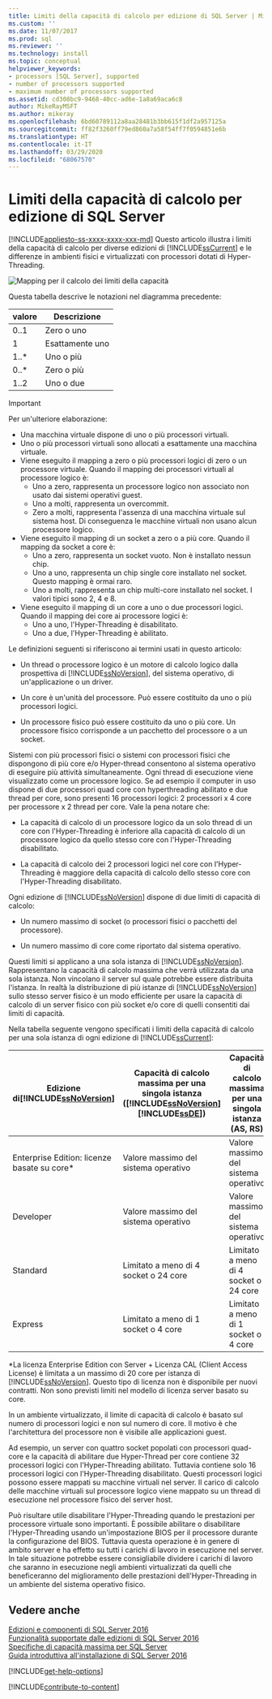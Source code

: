 ```yaml
---
title: Limiti della capacità di calcolo per edizione di SQL Server | Microsoft Docs
ms.custom: ''
ms.date: 11/07/2017
ms.prod: sql
ms.reviewer: ''
ms.technology: install
ms.topic: conceptual
helpviewer_keywords:
- processors [SQL Server], supported
- number of processors supported
- maximum number of processors supported
ms.assetid: cd308bc9-9468-40cc-ad6e-1a8a69aca6c8
author: MikeRayMSFT
ms.author: mikeray
ms.openlocfilehash: 6bd60789112a8aa28481b3bb615f1df2a957125a
ms.sourcegitcommit: ff82f3260ff79ed860a7a58f54ff7f0594851e6b
ms.translationtype: HT
ms.contentlocale: it-IT
ms.lasthandoff: 03/29/2020
ms.locfileid: "68067570"
---
```

# <a name="compute-capacity-limits-by-edition-of-sql-server"></a>Limiti della capacità di calcolo per edizione di SQL Server
[!INCLUDE[appliesto-ss-xxxx-xxxx-xxx-md](../includes/appliesto-ss-xxxx-xxxx-xxx-md.md)]
  Questo articolo illustra i limiti della capacità di calcolo per diverse edizioni di [!INCLUDE[ssCurrent](../includes/sscurrent-md.md)] e le differenze in ambienti fisici e virtualizzati con processori dotati di Hyper-Threading.  
  
 ![Mapping per il calcolo dei limiti della capacità](../sql-server/media/compute-capacity-limits.gif "Mapping per il calcolo dei limiti della capacità")  
  
 Questa tabella descrive le notazioni nel diagramma precedente:  
  
|valore|Descrizione|  
|-----------|-----------------|  
|0..1|Zero o uno|  
|1|Esattamente uno|  
|1..\*|Uno o più|  
|0..\*|Zero o più|  
|1..2|Uno o due|  
  
> [!IMPORTANT]  
> Per un'ulteriore elaborazione:  
>   
> - Una macchina virtuale dispone di uno o più processori virtuali.  
> - Uno o più processori virtuali sono allocati a esattamente una macchina virtuale.  
> - Viene eseguito il mapping a zero o più processori logici di zero o un processore virtuale. Quando il mapping dei processori virtuali al processore logico è: 
>     -   Uno a zero, rappresenta un processore logico non associato non usato dai sistemi operativi guest.  
>     -   Uno a molti, rappresenta un overcommit.  
>     -   Zero a molti, rappresenta l'assenza di una macchina virtuale sul sistema host. Di conseguenza le macchine virtuali non usano alcun processore logico.  
> - Viene eseguito il mapping di un socket a zero o a più core. Quando il mapping da socket a core è:  
>     -   Uno a zero, rappresenta un socket vuoto. Non è installato nessun chip.  
>     -   Uno a uno, rappresenta un chip single core installato nel socket. Questo mapping è ormai raro.  
>     -   Uno a molti, rappresenta un chip multi-core installato nel socket. I valori tipici sono 2, 4 e 8.  
> - Viene eseguito il mapping di un core a uno o due processori logici. Quando il mapping dei core ai processore logici è:  
>     -   Uno a uno, l'Hyper-Threading è disabilitato.  
>     -   Uno a due, l'Hyper-Threading è abilitato.  
  
 Le definizioni seguenti si riferiscono ai termini usati in questo articolo:  
  
-   Un thread o processore logico è un motore di calcolo logico dalla prospettiva di [!INCLUDE[ssNoVersion](../includes/ssnoversion-md.md)], del sistema operativo, di un'applicazione o un driver.  
  
-   Un core è un'unità del processore. Può essere costituito da uno o più processori logici.  
  
-   Un processore fisico può essere costituito da uno o più core. Un processore fisico corrisponde a un pacchetto del processore o a un socket.  
  
Sistemi con più processori fisici o sistemi con processori fisici che dispongono di più core e/o Hyper-thread consentono al sistema operativo di eseguire più attività simultaneamente. Ogni thread di esecuzione viene visualizzato come un processore logico. Se ad esempio il computer in uso dispone di due processori quad core con hyperthreading abilitato e due thread per core, sono presenti 16 processori logici: 2 processori x 4 core per processore x 2 thread per core. Vale la pena notare che:  
  
-   La capacità di calcolo di un processore logico da un solo thread di un core con l'Hyper-Threading è inferiore alla capacità di calcolo di un processore logico da quello stesso core con l'Hyper-Threading disabilitato.  
  
-   La capacità di calcolo dei 2 processori logici nel core con l'Hyper-Threading è maggiore della capacità di calcolo dello stesso core con l'Hyper-Threading disabilitato.  
  
Ogni edizione di [!INCLUDE[ssNoVersion](../includes/ssnoversion-md.md)] dispone di due limiti di capacità di calcolo:  
  
- Un numero massimo di socket (o processori fisici o pacchetti del processore).  
  
- Un numero massimo di core come riportato dal sistema operativo.  
  
Questi limiti si applicano a una sola istanza di [!INCLUDE[ssNoVersion](../includes/ssnoversion-md.md)]. Rappresentano la capacità di calcolo massima che verrà utilizzata da una sola istanza. Non vincolano il server sul quale potrebbe essere distribuita l'istanza. In realtà la distribuzione di più istanze di [!INCLUDE[ssNoVersion](../includes/ssnoversion-md.md)] sullo stesso server fisico è un modo efficiente per usare la capacità di calcolo di un server fisico con più socket e/o core di quelli consentiti dai limiti di capacità.  
  
Nella tabella seguente vengono specificati i limiti della capacità di calcolo per una sola istanza di ogni edizione di [!INCLUDE[ssCurrent](../includes/sscurrent-md.md)]:  
  
|Edizione di[!INCLUDE[ssNoVersion](../includes/ssnoversion-md.md)]|Capacità di calcolo massima per una singola istanza ([!INCLUDE[ssNoVersion](../includes/ssnoversion-md.md)][!INCLUDE[ssDE](../includes/ssde-md.md)])|Capacità di calcolo massima per una singola istanza (AS, RS)|  
|---------------------------------------|--------------------------------------------------------------------------------------------------------|-------------------------------------------------------------------|  
|Enterprise Edition: licenze basate su core\*|Valore massimo del sistema operativo|Valore massimo del sistema operativo|  
|Developer|Valore massimo del sistema operativo|Valore massimo del sistema operativo|  
|Standard|Limitato a meno di 4 socket o 24 core|Limitato a meno di 4 socket o 24 core|  
|Express|Limitato a meno di 1 socket o 4 core|Limitato a meno di 1 socket o 4 core|  

\*La licenza Enterprise Edition con Server + Licenza CAL (Client Access License) è limitata a un massimo di 20 core per istanza di [!INCLUDE[ssNoVersion](../includes/ssnoversion-md.md)]. Questo tipo di licenza non è disponibile per nuovi contratti. Non sono previsti limiti nel modello di licenza server basato su core.  
  
In un ambiente virtualizzato, il limite di capacità di calcolo è basato sul numero di processori logici e non sul numero di core. Il motivo è che l'architettura del processore non è visibile alle applicazioni guest. 

Ad esempio, un server con quattro socket popolati con processori quad-core e la capacità di abilitare due Hyper-Thread per core contiene 32 processori logici con l'Hyper-Threading abilitato. Tuttavia contiene solo 16 processori logici con l'Hyper-Threading disabilitato. Questi processori logici possono essere mappati su macchine virtuali nel server. Il carico di calcolo delle macchine virtuali sul processore logico viene mappato su un thread di esecuzione nel processore fisico del server host.  
  
Può risultare utile disabilitare l'Hyper-Threading quando le prestazioni per processore virtuale sono importanti. È possibile abilitare o disabilitare l'Hyper-Threading usando un'impostazione BIOS per il processore durante la configurazione del BIOS. Tuttavia questa operazione è in genere di ambito server e ha effetto su tutti i carichi di lavoro in esecuzione nel server. In tale situazione potrebbe essere consigliabile dividere i carichi di lavoro che saranno in esecuzione negli ambienti virtualizzati da quelli che beneficeranno del miglioramento delle prestazioni dell'Hyper-Threading in un ambiente del sistema operativo fisico.  
  
## <a name="see-also"></a>Vedere anche  
 [Edizioni e componenti di SQL Server 2016](../sql-server/editions-and-components-of-sql-server-2016.md)   
 [Funzionalità supportate dalle edizioni di SQL Server 2016](~/sql-server/editions-and-supported-features-for-sql-server-2016.md)   
 [Specifiche di capacità massima per SQL Server](../sql-server/maximum-capacity-specifications-for-sql-server.md)   
 [Guida introduttiva all'installazione di SQL Server 2016](https://msdn.microsoft.com/library/672afac9-364d-4946-ad5d-8a2d89cf8d81)  

[!INCLUDE[get-help-options](../includes/paragraph-content/get-help-options.md)]

[!INCLUDE[contribute-to-content](../includes/paragraph-content/contribute-to-content.md)]
